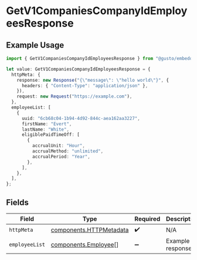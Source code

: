 # GetV1CompaniesCompanyIdEmployeesResponse

## Example Usage

```typescript
import { GetV1CompaniesCompanyIdEmployeesResponse } from "@gusto/embedded-api/models/operations/getv1companiescompanyidemployees.js";

let value: GetV1CompaniesCompanyIdEmployeesResponse = {
  httpMeta: {
    response: new Response("{\"message\": \"hello world\"}", {
      headers: { "Content-Type": "application/json" },
    }),
    request: new Request("https://example.com"),
  },
  employeeList: [
    {
      uuid: "6cb68c04-1b94-4d92-844c-aea162aa3227",
      firstName: "Evert",
      lastName: "White",
      eligiblePaidTimeOff: [
        {
          accrualUnit: "Hour",
          accrualMethod: "unlimited",
          accrualPeriod: "Year",
        },
      ],
    },
  ],
};
```

## Fields

| Field                                                              | Type                                                               | Required                                                           | Description                                                        |
| ------------------------------------------------------------------ | ------------------------------------------------------------------ | ------------------------------------------------------------------ | ------------------------------------------------------------------ |
| `httpMeta`                                                         | [components.HTTPMetadata](../../models/components/httpmetadata.md) | :heavy_check_mark:                                                 | N/A                                                                |
| `employeeList`                                                     | [components.Employee](../../models/components/employee.md)[]       | :heavy_minus_sign:                                                 | Example response                                                   |